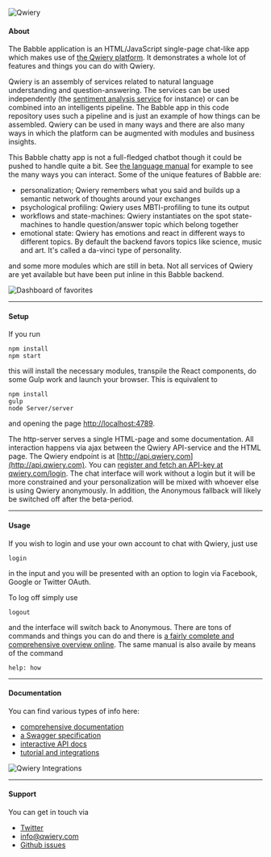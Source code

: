![Qwiery](http://www.qwiery.com/QwieryLogoSmall.png)

#### About

The Babble application is an HTML/JavaScript single-page chat-like app which makes use of [the Qwiery platform](http://www.qwiery.com). It demonstrates a whole lot of features and things you can do with Qwiery.
 
Qwiery is an assembly of services related to natural language understanding and question-answering. The services can be used independently (the [sentiment analysis service](http://dashboard.qwiery.com/Dashboard/sentiment) for instance) or can be combined into an intelligents pipeline. The Babble app in this code repository uses such a pipeline and is just an example of how things can be assembled. Qwiery can be used in many ways and there are also many ways in which the platform can be augmented with modules and business insights.
 
This Babble chatty app is not a full-fledged chatbot though it could be pushed to handle quite a bit. See [the language manual](https://github.com/Qwiery/Qwiery-Babble/blob/master/docs/LanguageManual.md) for example to see the many ways you can interact. Some of the unique features of Babble are:

- personalization; Qwiery remembers what you said and builds up a semantic network of thoughts around your exchanges
- psychological profiling: Qwiery uses MBTI-profiling to tune its output
- workflows and state-machines: Qwiery instantiates on the spot state-machines to handle question/answer topic which belong together
- emotional state: Qwiery has emotions and react in different ways to different topics. By default the backend favors topics like science, music and art. It's called a da-vinci type of personality.

and some more modules which are still in beta. Not all services of Qwiery are yet available but have been put inline in this Babble backend.

![Dashboard of favorites](http://www.qwiery.com/wp-content/uploads/2016/07/Favorites.png)


---

#### Setup

If you run 

    npm install
    npm start

this will install the necessary modules, transpile the React components, do some Gulp work and launch your browser.
This is equivalent to 

    npm install
    gulp
    node Server/server

and opening the page [http://localhost:4789](http://localhost:4789).

The http-server serves a single HTML-page and some documentation. All interaction happens via ajax between the Qwiery API-service and the HTML page. The Qwiery endpoint is at [http://api.qwiery.com](http://api.qwiery.com). You can [register and fetch an API-key at qwiery.com/login](http://qwiery.com/login). The chat interface will work without a login but it will be more constrained and your personalization will be mixed with whoever else is using Qwiery anonymously. In addition, the Anonymous fallback will likely be switched off after the beta-period.


---

#### Usage 

If you wish to login and use your own account to chat with Qwiery, just use

    login

in the input and you will be presented with an option to login via Facebook, Google or Twitter OAuth.

To log off simply use

    logout

and the interface will switch back to Anonymous. There are tons of commands and things you can do and there is [a fairly complete and comprehensive overview online](http://www.qwiery.com/overview/language-manual/). The same manual is also availe by means of the command

    help: how




---

#### Documentation

You can find various types of info here:
  
  - [comprehensive documentation](http://dashboard.qwiery.com/Dashboard/documentation)
  - [a Swagger specification](http://api.qwiery.com/swagger.json)
  - [interactive API docs](http://dashboard.qwiery.com/dashboard/apidocs/)
  - [tutorial and integrations](http://www.qwiery.com/integration/)
 
 
![Qwiery Integrations](https://cloud.githubusercontent.com/assets/2377906/18861505/0f66ec5a-8486-11e6-98e1-e966753ea097.png)

---

#### Support

You can get in touch via

- [Twitter](http://twitter.com/qwiery)
- [info@qwiery.com](mailto:info@qwiery.com)
- [Github issues](http://github.com/qwiery)